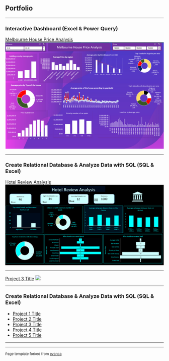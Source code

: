 ## Portfolio

---

### Interactive Dashboard (Excel & Power Query)

[Melbourne House Price Analysis](/sample_page)
<img src="images/melbourne.PNG?raw=true"/>

---
### Create Relational Database & Analyze Data with SQL (SQL & Excel)
[Hotel Review Analysis](/pdf/sample_presentation.pdf)
<img src="images/Hotel Review Analysis.png?raw=true"/>

---
[Project 3 Title](http://example.com/)
<img src="images/dummy_thumbnail.jpg?raw=true"/>

---

### Create Relational Database & Analyze Data with SQL (SQL & Excel)

- [Project 1 Title](http://example.com/)
- [Project 2 Title](http://example.com/)
- [Project 3 Title](http://example.com/)
- [Project 4 Title](http://example.com/)
- [Project 5 Title](http://example.com/)

---




---
<p style="font-size:11px">Page template forked from <a href="https://github.com/evanca/quick-portfolio">evanca</a></p>
<!-- Remove above link if you don't want to attibute -->
